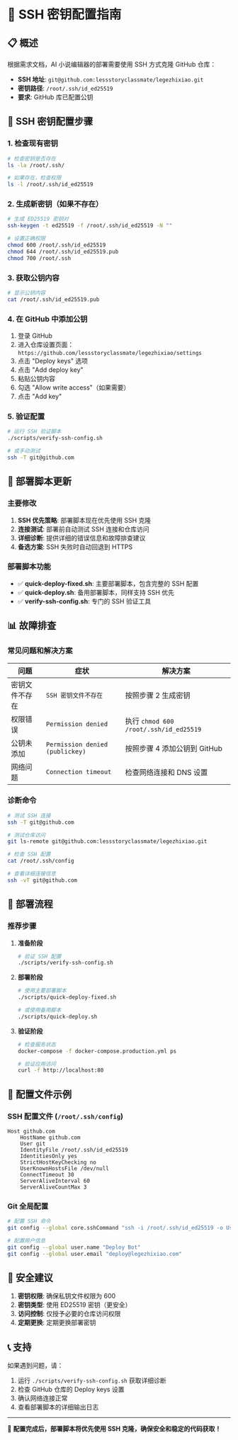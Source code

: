 # 🔑 SSH 密钥配置指南

## 📋 概述

根据需求文档，AI 小说编辑器的部署需要使用 SSH 方式克隆 GitHub 仓库：
- **SSH 地址**: `git@github.com:lessstoryclassmate/legezhixiao.git`
- **密钥路径**: `/root/.ssh/id_ed25519`
- **要求**: GitHub 库已配置公钥

## 🚀 SSH 密钥配置步骤

### 1. 检查现有密钥

```bash
# 检查密钥是否存在
ls -la /root/.ssh/

# 如果存在，检查权限
ls -l /root/.ssh/id_ed25519
```

### 2. 生成新密钥（如果不存在）

```bash
# 生成 ED25519 密钥对
ssh-keygen -t ed25519 -f /root/.ssh/id_ed25519 -N ""

# 设置正确权限
chmod 600 /root/.ssh/id_ed25519
chmod 644 /root/.ssh/id_ed25519.pub
chmod 700 /root/.ssh
```

### 3. 获取公钥内容

```bash
# 显示公钥内容
cat /root/.ssh/id_ed25519.pub
```

### 4. 在 GitHub 中添加公钥

1. 登录 GitHub
2. 进入仓库设置页面：`https://github.com/lessstoryclassmate/legezhixiao/settings`
3. 点击 "Deploy keys" 选项
4. 点击 "Add deploy key"
5. 粘贴公钥内容
6. 勾选 "Allow write access"（如果需要）
7. 点击 "Add key"

### 5. 验证配置

```bash
# 运行 SSH 验证脚本
./scripts/verify-ssh-config.sh

# 或手动测试
ssh -T git@github.com
```

## 🔧 部署脚本更新

### 主要修改

1. **SSH 优先策略**: 部署脚本现在优先使用 SSH 克隆
2. **连接测试**: 部署前自动测试 SSH 连接和仓库访问
3. **详细诊断**: 提供详细的错误信息和故障排查建议
4. **备选方案**: SSH 失败时自动回退到 HTTPS

### 部署脚本功能

- ✅ **quick-deploy-fixed.sh**: 主要部署脚本，包含完整的 SSH 配置
- ✅ **quick-deploy.sh**: 备用部署脚本，同样支持 SSH 优先
- ✅ **verify-ssh-config.sh**: 专门的 SSH 验证工具

## 📊 故障排查

### 常见问题和解决方案

| **问题** | **症状** | **解决方案** |
|----------|----------|--------------|
| 密钥文件不存在 | `SSH 密钥文件不存在` | 按照步骤 2 生成密钥 |
| 权限错误 | `Permission denied` | 执行 `chmod 600 /root/.ssh/id_ed25519` |
| 公钥未添加 | `Permission denied (publickey)` | 按照步骤 4 添加公钥到 GitHub |
| 网络问题 | `Connection timeout` | 检查网络连接和 DNS 设置 |

### 诊断命令

```bash
# 测试 SSH 连接
ssh -T git@github.com

# 测试仓库访问
git ls-remote git@github.com:lessstoryclassmate/legezhixiao.git

# 检查 SSH 配置
cat /root/.ssh/config

# 查看详细连接信息
ssh -vT git@github.com
```

## 🎯 部署流程

### 推荐步骤

1. **准备阶段**
   ```bash
   # 验证 SSH 配置
   ./scripts/verify-ssh-config.sh
   ```

2. **部署阶段**
   ```bash
   # 使用主要部署脚本
   ./scripts/quick-deploy-fixed.sh
   
   # 或使用备用脚本
   ./scripts/quick-deploy.sh
   ```

3. **验证阶段**
   ```bash
   # 检查服务状态
   docker-compose -f docker-compose.production.yml ps
   
   # 验证应用访问
   curl -f http://localhost:80
   ```

## 📝 配置文件示例

### SSH 配置文件 (`/root/.ssh/config`)

```
Host github.com
    HostName github.com
    User git
    IdentityFile /root/.ssh/id_ed25519
    IdentitiesOnly yes
    StrictHostKeyChecking no
    UserKnownHostsFile /dev/null
    ConnectTimeout 30
    ServerAliveInterval 60
    ServerAliveCountMax 3
```

### Git 全局配置

```bash
# 配置 SSH 命令
git config --global core.sshCommand "ssh -i /root/.ssh/id_ed25519 -o UserKnownHostsFile=/dev/null -o StrictHostKeyChecking=no"

# 配置用户信息
git config --global user.name "Deploy Bot"
git config --global user.email "deploy@legezhixiao.com"
```

## 🔐 安全建议

1. **密钥权限**: 确保私钥文件权限为 600
2. **密钥类型**: 使用 ED25519 密钥（更安全）
3. **访问控制**: 仅授予必要的仓库访问权限
4. **定期更换**: 定期更换部署密钥

## 📞 支持

如果遇到问题，请：

1. 运行 `./scripts/verify-ssh-config.sh` 获取详细诊断
2. 检查 GitHub 仓库的 Deploy keys 设置
3. 确认网络连接正常
4. 查看部署脚本的详细输出日志

---

🎉 **配置完成后，部署脚本将优先使用 SSH 克隆，确保安全和稳定的代码获取！**
